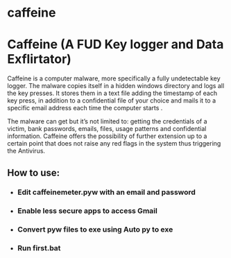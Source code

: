 # caffeine

<h1>Caffeine (A FUD Key logger and Data Exflirtator)</h1>

Caffeine is a computer malware, more specifically a fully undetectable key logger. The malware copies itself in a hidden windows directory and logs all the key presses. It stores them in a text file adding the timestamp of each key press, in addition to a confidential file of your choice and mails it to a specific email address each time the computer starts .

The malware can get but it’s not limited to: getting the credentials of a victim, bank passwords, emails, files, usage patterns and confidential information. Caffeine offers the possibility of further extension up to a certain point that does not raise any red flags in the system thus triggering the Antivirus. 

<h2>How to use:</h2>
<ul>
    <li><h3>Edit caffeinemeter.pyw with an email and password</h3></li>
    <li><h3>Enable less secure apps to access Gmail</h3></li>
    <li><h3>Convert pyw files to exe using Auto py to exe</h3></li>
    <li><h3>Run first.bat</h3></li>
</ul>
